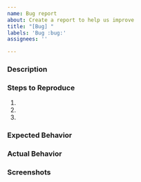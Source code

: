 ```yaml
---
name: Bug report
about: Create a report to help us improve
title: "[Bug] "
labels: 'Bug :bug:'
assignees: ''

---
```


### Description

### Steps to Reproduce

1.
2.
3.

### Expected Behavior

### Actual Behavior

### Screenshots

<!-- If the issue is a visual issue, please include screenshots showing the problem if possible -->
